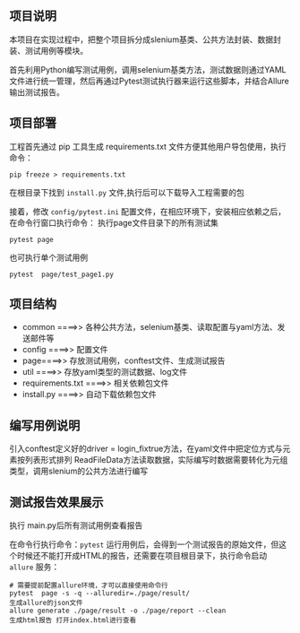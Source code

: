 
## 项目说明

本项目在实现过程中，把整个项目拆分成slenium基类、公共方法封装、数据封装、测试用例等模块。

首先利用Python编写测试用例，调用selenium基类方法，测试数据则通过YAML文件进行统一管理，然后再通过Pytest测试执行器来运行这些脚本，并结合Allure输出测试报告。


## 项目部署

工程首先通过 pip 工具生成 requirements.txt 文件方便其他用户导包使用，执行命令：

```
pip freeze > requirements.txt

```
在根目录下找到 ```install.py``` 文件,执行后可以下载导入工程需要的包


接着，修改 ```config/pytest.ini``` 配置文件，在相应环境下，安装相应依赖之后，在命令行窗口执行命令：
执行page文件目录下的所有测试集
```
pytest page
```
也可执行单个测试用例
```
pytest  page/test_page1.py
```
## 项目结构

- common ====>> 各种公共方法，selenium基类、读取配置与yaml方法、发送邮件等
- config ====>> 配置文件
- page====>> 存放测试用例，conftest文件、生成测试报告
- util ====>> 存放yaml类型的测试数据、log文件
- requirements.txt ====>> 相关依赖包文件
- install.py ====>> 自动下载依赖包文件

## 编写用例说明
引入conftest定义好的driver = login_fixtrue方法，在yaml文件中把定位方式与元素按列表形式排列
ReadFileData方法读取数据，实际编写时数据需要转化为元组类型，调用slenium的公共方法进行编写


## 测试报告效果展示
执行 main.py后所有测试用例查看报告

在命令行执行命令：```pytest``` 运行用例后，会得到一个测试报告的原始文件，但这个时候还不能打开成HTML的报告，还需要在项目根目录下，执行命令启动 ```allure``` 服务：

```
# 需要提前配置allure环境，才可以直接使用命令行
pytest  page -s -q --alluredir=./page/result/
生成allure的json文件
allure generate ./page/result -o ./page/report --clean
生成html报告 打开index.html进行查看
